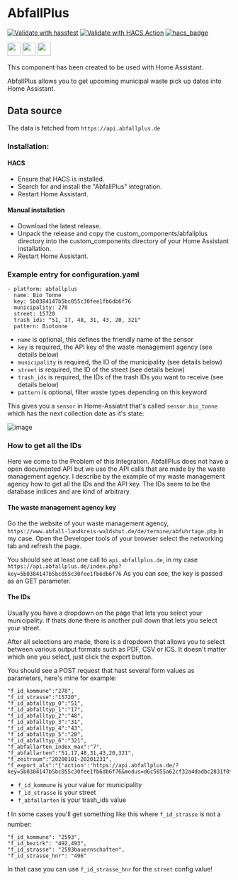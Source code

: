 # AbfallPlus

[![Validate with hassfest](https://github.com/Bouni/abfallplus/actions/workflows/hassfest.yml/badge.svg)](https://github.com/Bouni/abfallplus/actions/workflows/hassfest.yml)
[![Validate with HACS Action](https://github.com/Bouni/abfallplus/actions/workflows/hacs.yml/badge.svg)](https://github.com/Bouni/abfallplus/actions/workflows/hacs.yml)
[![hacs_badge](https://img.shields.io/badge/HACS-Default-41BDF5.svg)](https://github.com/hacs/integration)

<a href="https://ko-fi.com/I3I364QTM" target="_blank"><img src="https://ko-fi.com/img/githubbutton_sm.svg" height="30px"/></a> <a href="https://www.buymeacoffee.com/bouni" target="_blank"><img src="https://www.buymeacoffee.com/assets/img/custom_images/orange_img.png" height="30px"/></a> <a href="https://github.com/sponsors/Bouni" target="_blank"><img src="https://img.shields.io/badge/-Github Sponsor-fafbfc?style=flat&logo=GitHub%20Sponsors" height="30px"/></a>

This component has been created to be used with Home Assistant.

AbfallPlus allows you to get upcoming municipal waste pick up dates into Home Assistant.

## Data source

The data is fetched from `https://api.abfallplus.de`

### Installation:

#### HACS

- Ensure that HACS is installed.
- Search for and install the "AbfallPlus" integration.
- Restart Home Assistant.

#### Manual installation

- Download the latest release.
- Unpack the release and copy the custom_components/abfallplus directory into the custom_components directory of your Home Assistant installation.
- Restart Home Assistant.

### Example entry for configuration.yaml

```
- platform: abfallplus
  name: Bio Tonne
  key: 5b0384147b5bc055c30fee1fb6db6f76
  municipality: 270
  street: 15720
  trash_ids: "51, 17, 48, 31, 43, 20, 321"
  pattern: Biotonne
```

 - `name` is optional, this defines the friendly name of the sensor
 - `key` is required, the API key of the waste management agency (see details below)
 - `municipality` is required, the ID of the municipality (see details below)
 - `street` is required, the ID of the street (see details below)
 - `trash_ids` is required, the IDs of the trash IDs you want to receive (see details below)
 - `pattern` is optional, filter waste types depending on this keyword 

This gives you a `sensor` in Home-Assiatnt that's called `sensor.bio_tonne` which has the next collection date as it's state:

![image](https://user-images.githubusercontent.com/948965/155665244-52ab32bd-c6a8-45ab-b1fd-cd4ad402bd46.png)

### How to get all the IDs

Here we come to the Problem of this Integration. AbfallPlus does not have a open documented API but we use the API calls that are made by the waste management agency.
I describe by the example of my waste management agency how to get all the IDs and the API key.
The IDs seem to be the database indices and are kind of arbitrary.

#### The waste management agency key

Go the the website of your waste management agency, `https://www.abfall-landkreis-waldshut.de/de/termine/abfuhrtage.php` in my case.
Open the Developer tools of your browser select the networking tab and refresh the page.

You should see at least one call to `api.abfallplus.de`, in my case `https://api.abfallplus.de/index.php?key=5b0384147b5bc055c30fee1fb6db6f76`
As you can see, the key is passed as an GET parameter.

#### The IDs

Usually you have a dropdown on the page that lets you select your municipality. 
If thats done there is another pull down that lets you select your street.

After all selections are made, there is a dropdown that allows you to select between various output formats such as PDF, CSV or ICS.
It doesn't matter which one you select, just click the export button.

You should see a POST request that hast several form values as parameters, here's mine for example:

```
"f_id_kommune":"270",
"f_id_strasse":"15720",
"f_id_abfalltyp_0":"51",
"f_id_abfalltyp_1":"17",
"f_id_abfalltyp_2":"48",
"f_id_abfalltyp_3":"31",
"f_id_abfalltyp_4":"43",
"f_id_abfalltyp_5":"20",
"f_id_abfalltyp_6":"321",
"f_abfallarten_index_max":"7",
"f_abfallarten":"51,17,48,31,43,20,321",
"f_zeitraum":"20200101-20201231",
"f_export_als":"{'action':'https://api.abfallplus.de/?key=5b0384147b5bc055c30fee1fb6db6f76&modus=d6c5855a62cf32a4dadbc2831f0f295f&waction=export_ics','target':''}"
```

 - `f_id_kommune` is your value for municipality
 - `f_id_strasse` is your street
 - `f_abfallarten` is your trash_ids value

❗ In some cases you'll get something like this where `f_id_strasse` is not a number:

```
"f_id_kommune": "2593",
"f_id_bezirk": "492,493",
"f_id_strasse": "2593bauernschaften",
"f_id_strasse_hnr": "496"
```
In that case you can use `f_id_strasse_hnr` for the `street` config value!
